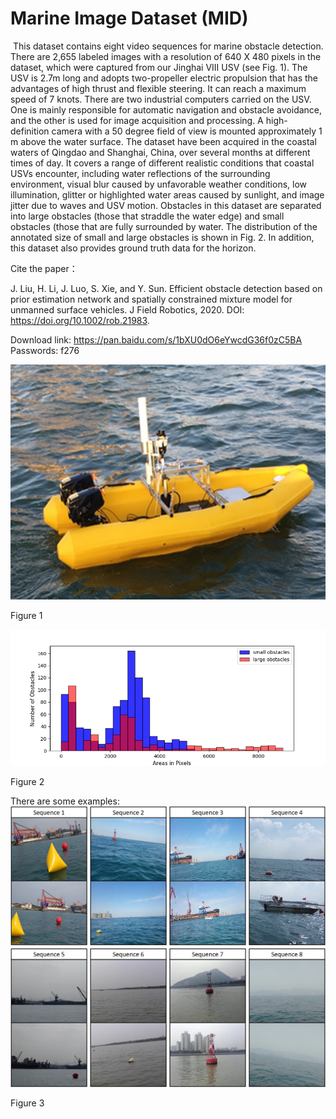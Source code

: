 # Marine Image Dataset (MID)

​	This dataset  contains eight video sequences for marine obstacle detection. There are 2,655 labeled images with a resolution of 640 X 480 pixels in the dataset, which were captured from our Jinghai VIII USV (see Fig. 1). The USV is 2.7m long and adopts two-propeller electric propulsion that has the advantages of high thrust and flexible steering. It can reach a maximum speed of 7 knots. There are two industrial computers carried on the USV. One is mainly responsible for automatic navigation and obstacle avoidance, and the other is used for image acquisition and processing. A high-definition camera with a 50 degree field of view is mounted approximately 1 m above the water surface. The dataset have been acquired in the coastal waters of Qingdao and Shanghai, China, over several months at different times of day. It covers a range of different realistic conditions that coastal USVs encounter, including water reflections of the surrounding environment, visual blur caused by unfavorable weather conditions, low illumination, glitter or highlighted water areas caused by sunlight, and image jitter due to waves and USV motion. Obstacles in this dataset are separated into large obstacles (those that straddle the water edge) and small obstacles (those that are fully surrounded by water. The distribution of the annotated size of small and large obstacles is shown in Fig. 2. In addition, this dataset also provides ground truth data for the horizon.

Cite the paper：

J. Liu, H. Li, J. Luo, S. Xie, and Y. Sun. Efficient obstacle detection based on prior estimation network and spatially constrained mixture model for unmanned surface vehicles. J Field Robotics, 2020. DOI: https://doi.org/10.1002/rob.21983. 

Download link: https://pan.baidu.com/s/1bXU0dO6eYwcdG36f0zC5BA
Passwords: f276

![Figure 1](images/USV.png)

Figure 1


![Figure 2](images/distribution.png)	

Figure 2


There are some examples:
![Figure 3](images/examples.png)

Figure 3
